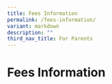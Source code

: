 ```yaml
---
title: Fees Information
permalink: /fees-information/
variant: markdown
description: ""
third_nav_title: For Parents
---
```

# **Fees Information**